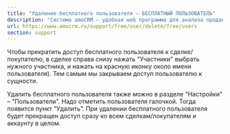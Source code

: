 ```yaml
---
title: "Удаление бесплатного пользователя — БЕСПЛАТНЫЙ ПОЛЬЗОВАТЕЛЬ"
description: "Система amoCRM – удобная web программа для анализа продаж, доступная в режиме online из любой точки мира! Подробности узнавайте по указанным на сайте телефонам в Москве."
url: https://www.amocrm.ru/support/free/user/delete/free/users
section: support
---
```


Чтобы прекратить доступ бесплатного пользователя к сделке/покупателю, в сделке справа снизу нажать "Участники"
выбрать нужного участника, и нажать на красную иконку около имени пользователя).
Тем самым мы закрываем доступ пользователю к сущности.

Удалить бесплатного пользователя также можно в разделе "Настройки" – "Пользователи". Надо отметить пользователя
галочкой. Тогда появится пункт “Удалить”. При удалении бесплатного пользователя
будет прекращен доступ сразу ко всем сделкам/покупателям и аккаунту в целом.